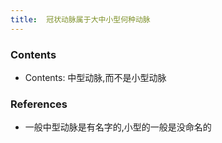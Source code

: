 ```yaml
---
title:  冠状动脉属于大中小型何种动脉
--- 
```


### Contents
- Contents: 中型动脉,而不是小型动脉

### References
- 一般中型动脉是有名字的,小型的一般是没命名的

